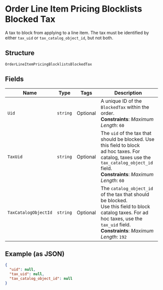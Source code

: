 
# Order Line Item Pricing Blocklists Blocked Tax

A tax to block from applying to a line item. The tax must be
identified by either `tax_uid` or `tax_catalog_object_id`, but not both.

## Structure

`OrderLineItemPricingBlocklistsBlockedTax`

## Fields

| Name | Type | Tags | Description |
|  --- | --- | --- | --- |
| `Uid` | `string` | Optional | A unique ID of the `BlockedTax` within the order.<br>**Constraints**: *Maximum Length*: `60` |
| `TaxUid` | `string` | Optional | The `uid` of the tax that should be blocked. Use this field to block<br>ad hoc taxes. For catalog, taxes use the `tax_catalog_object_id` field.<br>**Constraints**: *Maximum Length*: `60` |
| `TaxCatalogObjectId` | `string` | Optional | The `catalog_object_id` of the tax that should be blocked.<br>Use this field to block catalog taxes. For ad hoc taxes, use the<br>`tax_uid` field.<br>**Constraints**: *Maximum Length*: `192` |

## Example (as JSON)

```json
{
  "uid": null,
  "tax_uid": null,
  "tax_catalog_object_id": null
}
```

